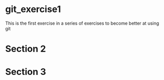 # git_exercise1
This is the first exercise in a series of exercises to become better at using git
# Section 2
# Section 3
